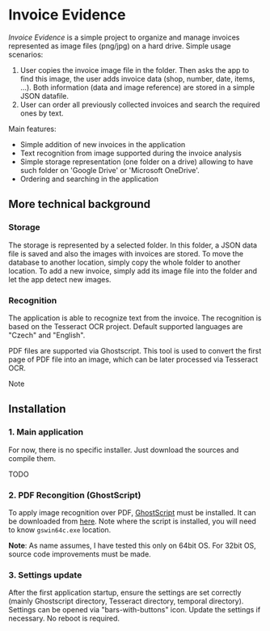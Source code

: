 # Invoice Evidence

_Invoice Evidence_ is a simple project to organize and manage invoices represented as image files (png/jpg) on a hard drive. Simple usage scenarios:

1. User copies the invoice image file in the folder. Then asks the app to find this image, the user adds invoice data (shop, number, date, items, ...). Both information (data and image reference) are stored in a simple JSON datafile.
2. User can order all previously collected invoices and search the required ones by text.

Main features:

* Simple addition of new invoices in the application
* Text recognition from image supported during the invoice analysis
* Simple storage representation (one folder on a drive) allowing to have such folder on 'Google Drive' or 'Microsoft OneDrive'.
* Ordering and searching in the application 

## More technical background
### Storage

The storage is represented by a selected folder. In this folder, a JSON data file is saved and also the images with invoices are stored. To move the database to another location, simply copy the whole folder to another location. To add a new invoice, simply add its image file into the folder and let the app detect new images.

### Recognition

The application is able to recognize text from the invoice. The recognition is based on the Tesseract OCR project. Default supported languages are "Czech" and "English".

PDF files are supported via Ghostscript. This tool is used to convert the first page of PDF file into an image, which can be later processed via Tesseract OCR.

Note

## Installation

### 1. Main application
For now, there is no specific installer. Just download the sources and compile them.

TODO

### 2. PDF Recongition (GhostScript)

To apply image recognition over PDF, [GhostScript](https://www.ghostscript.com/index.html) must be installed. It can be downloaded from [here](https://www.ghostscript.com/download/gsdnld.html). Note where the script is installed, you will need to know `gswin64c.exe` location.

**Note**: As name assumes, I have tested this only on 64bit OS. For 32bit OS, source code improvements must be made.

### 3. Settings update

After the first application startup, ensure the settings are set correctly (mainly Ghostscript directory, Tesseract directory, temporal directory). Settings can be opened via "bars-with-buttons" icon. Update the settings if necessary. No reboot is required.


